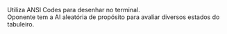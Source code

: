 Utiliza ANSI Codes para desenhar no terminal.  
Oponente tem a AI aleatória de propósito para avaliar diversos estados do tabuleiro.
